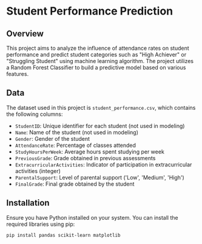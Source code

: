 # Student Performance Prediction

## Overview

This project aims to analyze the influence of attendance rates on student performance and predict student categories such as "High Achiever" or "Struggling Student" using machine learning algorithm. The project utilizes a Random Forest Classifier to build a predictive model based on various features.

## Data

The dataset used in this project is `student_performance.csv`, which contains the following columns:
- `StudentID`: Unique identifier for each student (not used in modeling)
- `Name`: Name of the student (not used in modeling)
- `Gender`: Gender of the student
- `AttendanceRate`: Percentage of classes attended
- `StudyHoursPerWeek`: Average hours spent studying per week
- `PreviousGrade`: Grade obtained in previous assessments
- `ExtracurricularActivities`: Indicator of participation in extracurricular activities (integer)
- `ParentalSupport`: Level of parental support ('Low', 'Medium', 'High')
- `FinalGrade`: Final grade obtained by the student

## Installation

Ensure you have Python installed on your system. You can install the required libraries using pip:

```bash
pip install pandas scikit-learn matplotlib
